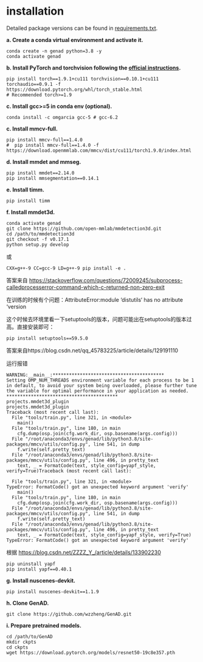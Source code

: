 # installation

Detailed package versions can be found in [requirements.txt](../requirements.txt).



**a. Create a conda virtual environment and activate it.**
```shell
conda create -n genad python=3.8 -y
conda activate genad
```

**b. Install PyTorch and torchvision following the [official instructions](https://pytorch.org/).**
```shell
pip install torch==1.9.1+cu111 torchvision==0.10.1+cu111 torchaudio==0.9.1 -f https://download.pytorch.org/whl/torch_stable.html
# Recommended torch>=1.9
```

**c. Install gcc>=5 in conda env (optional).**
```shell
conda install -c omgarcia gcc-5 # gcc-6.2
```

**c. Install mmcv-full.**
```shell
pip install mmcv-full==1.4.0
#  pip install mmcv-full==1.4.0 -f https://download.openmmlab.com/mmcv/dist/cu111/torch1.9.0/index.html
```

**d. Install mmdet and mmseg.**
```shell
pip install mmdet==2.14.0
pip install mmsegmentation==0.14.1
```

**e. Install timm.**
```shell
pip install timm
```

**f. Install mmdet3d.**
```shell
conda activate genad
git clone https://github.com/open-mmlab/mmdetection3d.git
cd /path/to/mmdetection3d
git checkout -f v0.17.1
python setup.py develop
```
或
```shell
CXX=g++-9 CC=gcc-9 LD=g++-9 pip install -e .
```

答案来自 https://stackoverflow.com/questions/72009245/subprocess-calledprocesserror-command-which-c-returned-non-zero-exit

在训练的时候有个问题：AttributeError:module ‘distutils‘ has no attribute ‘version

这个时候去环境里看一下setuptools的版本，问题可能出在setuptools的版本过高。直接安装即可：

```shell
pip install setuptools==59.5.0
```

答案来自https://blog.csdn.net/qq_45783225/article/details/129191110

运行报错
```shell
WARNING:__main__:*****************************************
Setting OMP_NUM_THREADS environment variable for each process to be 1 in default, to avoid your system being overloaded, please further tune the variable for optimal performance in your application as needed. 
*****************************************
projects.mmdet3d_plugin
projects.mmdet3d_plugin
Traceback (most recent call last):
  File "tools/train.py", line 321, in <module>
    main()
  File "tools/train.py", line 180, in main
    cfg.dump(osp.join(cfg.work_dir, osp.basename(args.config)))
  File "/root/anaconda3/envs/genad/lib/python3.8/site-packages/mmcv/utils/config.py", line 541, in dump
    f.write(self.pretty_text)
  File "/root/anaconda3/envs/genad/lib/python3.8/site-packages/mmcv/utils/config.py", line 496, in pretty_text
    text, _ = FormatCode(text, style_config=yapf_style, verify=True)Traceback (most recent call last):

  File "tools/train.py", line 321, in <module>
TypeError: FormatCode() got an unexpected keyword argument 'verify'
    main()
  File "tools/train.py", line 180, in main
    cfg.dump(osp.join(cfg.work_dir, osp.basename(args.config)))
  File "/root/anaconda3/envs/genad/lib/python3.8/site-packages/mmcv/utils/config.py", line 541, in dump
    f.write(self.pretty_text)
  File "/root/anaconda3/envs/genad/lib/python3.8/site-packages/mmcv/utils/config.py", line 496, in pretty_text
    text, _ = FormatCode(text, style_config=yapf_style, verify=True)
TypeError: FormatCode() got an unexpected keyword argument 'verify'
```

根据 https://blog.csdn.net/ZZZZ_Y_/article/details/133902230

```shell
pip uninstall yapf
pip install yapf==0.40.1
```

**g. Install nuscenes-devkit.**
```shell
pip install nuscenes-devkit==1.1.9
```

**h. Clone GenAD.**
```shell
git clone https://github.com/wzzheng/GenAD.git
```

**i. Prepare pretrained models.**
```shell
cd /path/to/GenAD
mkdir ckpts
cd ckpts 
wget https://download.pytorch.org/models/resnet50-19c8e357.pth
```
